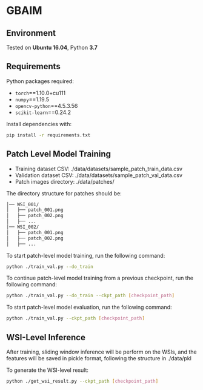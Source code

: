 # GBAIM

## Environment  
Tested on **Ubuntu 16.04**, Python **3.7**  

## Requirements  
Python packages required:  
- `torch`==1.10.0+cu111
- `numpy`==1.19.5
- `opencv-python`==4.5.3.56 
- `scikit-learn`==0.24.2  

Install dependencies with:  
```bash
pip install -r requirements.txt
```


## Patch Level Model Training 
* Training dataset CSV: ./data/datasets/sample_patch_train_data.csv
* Validation dataset CSV: ./data/datasets/sample_patch_val_data.csv
* Patch images directory: ./data/patches/
  
The directory structure for patches should be:
```bash
│── WSI_001/
│   ├── patch_001.png
│   ├── patch_002.png
│   ├── ...
│── WSI_002/
│   ├── patch_001.png
│   ├── patch_002.png
│   ├── ...
```

To start patch-level model training, run the following command:
```bash
python ./train_val.py --do_train
```

To continue patch-level model training from a previous checkpoint, run the following command:
```bash 
python ./train_val.py --do_train --ckpt_path [checkpoint_path]
```

To start patch-level model evaluation, run the following command:
```bash
python ./train_val.py --ckpt_path [checkpoint_path]
```

## WSI-Level Inference
After training, sliding window inference will be perform on the WSIs, and the features will be saved in pickle format, following the structure in ./data/pkl 

To generate the WSI-level result:
```bash 
python ./get_wsi_result.py --ckpt_path [checkpoint_path]
```